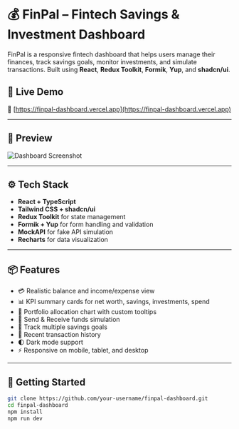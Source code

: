 # 💰 FinPal – Fintech Savings & Investment Dashboard

FinPal is a responsive fintech dashboard that helps users manage their finances, track savings goals, monitor investments, and simulate transactions. Built using **React**, **Redux Toolkit**, **Formik**, **Yup**, and **shadcn/ui**.

## 🚀 Live Demo
🔗 [https://finpal-dashboard.vercel.app](https://finpal-dashboard.vercel.app)

---

## 📸 Preview

![Dashboard Screenshot](./screenshots/dashboard.png)

---

## ⚙️ Tech Stack

- **React + TypeScript**
- **Tailwind CSS + shadcn/ui**
- **Redux Toolkit** for state management
- **Formik + Yup** for form handling and validation
- **MockAPI** for fake API simulation
- **Recharts** for data visualization

---

## 📦 Features

- 💳 Realistic balance and income/expense view
- 📊 KPI summary cards for net worth, savings, investments, spend
- 🧠 Portfolio allocation chart with custom tooltips
- 🔁 Send & Receive funds simulation
- 🎯 Track multiple savings goals
- 🧾 Recent transaction history
- 🌓 Dark mode support
- ⚡ Responsive on mobile, tablet, and desktop

---

## 🧪 Getting Started

```bash
git clone https://github.com/your-username/finpal-dashboard.git
cd finpal-dashboard
npm install
npm run dev
